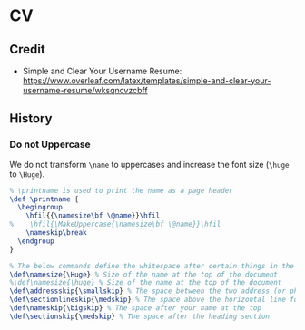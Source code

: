# CV

## Credit

- Simple and Clear Your Username Resume: https://www.overleaf.com/latex/templates/simple-and-clear-your-username-resume/wksqncvzcbff

## History

### Do not Uppercase

We do not transform `\name` to uppercases and increase the font size (`\huge` to `\Huge`).

```latex
% \printname is used to print the name as a page header
\def \printname {
  \begingroup
    \hfil{{\namesize\bf \@name}}\hfil
%    \hfil{\MakeUppercase{\namesize\bf \@name}}\hfil
    \nameskip\break
  \endgroup
}

% The below commands define the whitespace after certain things in the document - they can be \smallskip, \medskip or \bigskip
\def\namesize{\Huge} % Size of the name at the top of the document
%\def\namesize{\huge} % Size of the name at the top of the document
\def\addressskip{\smallskip} % The space between the two address (or phone/email) lines
\def\sectionlineskip{\medskip} % The space above the horizontal line for each section 
\def\nameskip{\bigskip} % The space after your name at the top
\def\sectionskip{\medskip} % The space after the heading section
```
